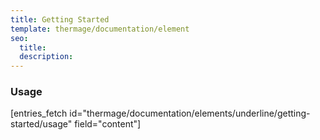 ```yaml
---
title: Getting Started
template: thermage/documentation/element
seo:
  title: 
  description: 
---
```


### Usage

[entries_fetch id="thermage/documentation/elements/underline/getting-started/usage" field="content"]

